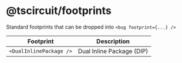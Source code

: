 # @tscircuit/footprints

Standard footprints that can be dropped into `<bug footprint={...} />`

| Footprint               | Description               |
| ----------------------- | ------------------------- |
| `<DualInlinePackage />` | Dual Inline Package (DIP) |

